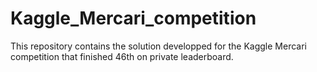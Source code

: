 # Kaggle_Mercari_competition
This repository contains the solution developped for the Kaggle Mercari competition that finished 46th on private leaderboard.
